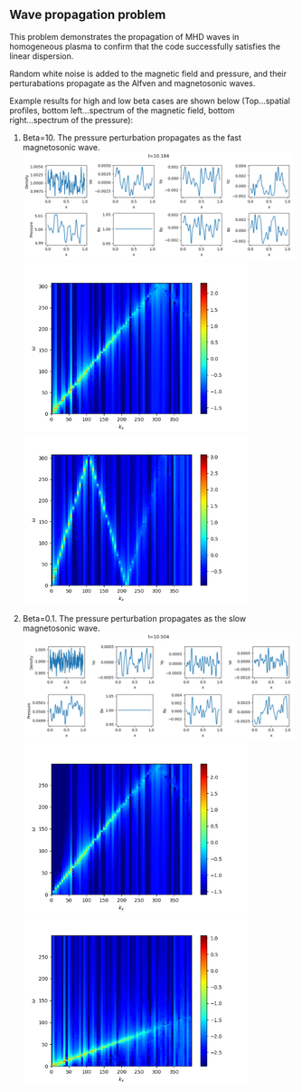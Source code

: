 ## Wave propagation problem
This problem demonstrates the propagation of MHD waves in homogeneous plasma to confirm that the code successfully satisfies the linear dispersion.

Random white noise is added to the magnetic field and pressure, and their perturabations propagate as the Alfven and magnetosonic waves.

Example results for high and low beta cases are shown below (Top...spatial profiles, bottom left...spectrum of the magnetic field, bottom right...spectrum of the pressure):

1. Beta=10. The pressure perturbation propagates as the fast magnetosonic wave.
![Wave profile for beta=10](../imgs/wave/wave_b1e+1.png)
<img src="../imgs/wave/wk_by_b1e+1.png" alt="Spectrum of by for beta=10" width="400px"><img src="../imgs/wave/wk_pr_b1e+1.png" alt="Spectrum of pr for beta=10" width="400px">

2. Beta=0.1. The pressure perturbation propagates as the slow magnetosonic wave.
![Wave profile for beta=0.1](../imgs/wave/wave_b1e-1.png)
<img src="../imgs/wave/wk_by_b1e-1.png" alt="Spectrum of by for beta=0.1" width="400px"><img src="../imgs/wave/wk_pr_b1e-1.png" alt="Spectrum of pr for beta=0.1" width="400px">
